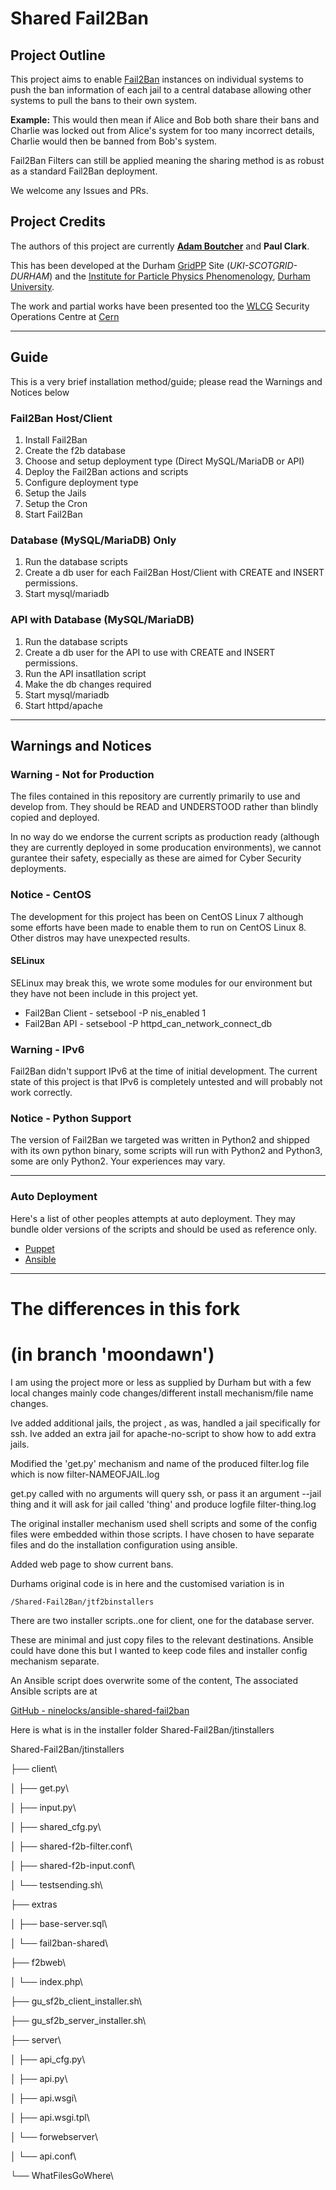 # Shared Fail2Ban

## Project Outline

This project aims to enable [Fail2Ban](https://www.fail2ban.org/) instances on individual systems to push the ban information of each jail to a central database allowing other systems to pull the bans to their own system.

**Example:**
This would then mean if Alice and Bob both share their bans and Charlie was locked out from Alice's system for too many incorrect details, Charlie would then be banned from Bob's system.

Fail2Ban Filters can still be applied meaning the sharing method is as robust as a standard Fail2Ban deployment.

We welcome any Issues and PRs.

## Project Credits

The authors of this project are currently **[Adam Boutcher](https://www.aboutcher.co.uk)** and **Paul Clark**.

This has been developed at the Durham [GridPP](https://gridpp.ac.uk) Site (*UKI-SCOTGRID-DURHAM*) and the [Institute for Particle Physics Phenomenology](https://www.ippp.dur.ac.uk), [Durham University](https://dur.ac.uk).

The work and partial works have been presented too the [WLCG](https://wlcg.web.cern.ch/) Security Operations Centre at [Cern](https://home.cern/)


----

## Guide

This is a very brief installation method/guide; please read the Warnings and Notices below

### Fail2Ban Host/Client

1. Install Fail2Ban
2. Create the f2b database
3. Choose and setup deployment type (Direct MySQL/MariaDB or API)
4. Deploy the Fail2Ban actions and scripts
5. Configure deployment type
6. Setup the Jails
7. Setup the Cron
8. Start Fail2Ban

### Database (MySQL/MariaDB) Only

1. Run the database scripts
2. Create a db user for each Fail2Ban Host/Client with CREATE and INSERT permissions.
3. Start mysql/mariadb

### API with Database (MySQL/MariaDB)
1. Run the database scripts
2. Create a db user for the API to use with CREATE and INSERT permissions.
3. Run the API insatllation script
4. Make the db changes required
5. Start mysql/mariadb
6. Start httpd/apache


----

## Warnings and Notices

### Warning - Not for Production

The files contained in this repository are currently primarily to use and develop from. They should be READ and UNDERSTOOD rather than blindly copied and deployed.

In no way do we endorse the current scripts as production ready (although they are currently deployed in some producation environments), we cannot gurantee their safety, especially as these are aimed for Cyber Security deployments.

### Notice - CentOS

The development for this project has been on CentOS Linux 7 although some efforts have been made to enable them to run on CentOS Linux 8. Other distros may have unexpected results.

#### SELinux

SELinux may break this, we wrote some modules for our environment but they have not been include in this project yet.

- Fail2Ban Client - setsebool -P nis_enabled 1
- Fail2Ban API - setsebool -P httpd_can_network_connect_db

### Warning - IPv6

Fail2Ban didn't support IPv6 at the time of initial development. The current state of this project is that IPv6 is completely untested and will probably not work correctly.

### Notice - Python Support

The version of Fail2Ban we targeted was written in Python2 and shipped with its own python binary, some scripts will run with Python2 and Python3, some are only Python2. Your experiences may vary.

---

### Auto Deployment

Here's a list of other peoples attempts at auto deployment. They may bundle older versions of the scripts and should be used as reference only.

- [Puppet](https://github.com/adamboutcher/Shared-Fail2Ban-Puppet)
- [Ansible](https://github.com/ninelocks/ansible-shared-fail2ban)

---

# The differences in this fork

# (in branch 'moondawn')

I am using the project more or less as supplied by Durham but with a few local changes mainly code changes/different install mechanism/file name changes.

Ive added additional jails, the project , as was, handled a jail specifically for ssh. Ive added an extra jail for apache-no-script to show how to add extra jails.

Modified the 'get.py' mechanism and name of the produced filter.log file which is now
filter-NAMEOFJAIL.log

get.py called with no arguments will query ssh, or pass it an argument --jail thing and it will ask for jail called 'thing' and produce logfile filter-thing.log

The original installer mechanism used shell scripts and some of the config files were embedded within those scripts. I have chosen to have separate files and do the installation configuration using ansible.

Added web page to show current bans.

Durhams original code is in here and the customised variation is in

```
/Shared-Fail2Ban/jtf2binstallers
```

There are two installer scripts..one for client, one for the database server.

These are minimal and just copy files to the relevant destinations. Ansible could have done this but I wanted to keep code files and installer config mechanism separate.

An Ansible script does overwrite some of the content,
The associated Ansible scripts are at

[GitHub - ninelocks/ansible-shared-fail2ban](https://github.com/ninelocks/ansible-shared-fail2ban)

Here is what is in the installer folder Shared-Fail2Ban/jtinstallers

Shared-Fail2Ban/jtinstallers

├── client\

│ ├── get.py\

│ ├── input.py\

│ ├── shared_cfg.py\

│ ├── shared-f2b-filter.conf\

│ ├── shared-f2b-input.conf\

│ └── testsending.sh\

├── extras

│ ├── base-server.sql\

│ └── fail2ban-shared\

├── f2bweb\

│ └── index.php\

├── gu_sf2b_client_installer.sh\

├── gu_sf2b_server_installer.sh\

├── server\

│ ├── api_cfg.py\

│ ├── api.py\

│ ├── api.wsgi\

│ ├── api.wsgi.tpl\

│ └── forwebserver\

│ └── api.conf\

└── WhatFilesGoWhere\

